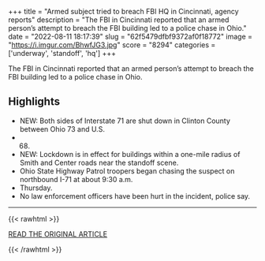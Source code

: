 +++
title = "Armed subject tried to breach FBI HQ in Cincinnati, agency reports"
description = "The FBI in Cincinnati reported that an armed person’s attempt to breach the FBI building led to a police chase in Ohio."
date = "2022-08-11 18:17:39"
slug = "62f5479dfbf9372af0f18772"
image = "https://i.imgur.com/BhwfJG3.jpg"
score = "8294"
categories = ['underway', 'standoff', 'hq']
+++

The FBI in Cincinnati reported that an armed person’s attempt to breach the FBI building led to a police chase in Ohio.

## Highlights

- NEW: Both sides of Interstate 71 are shut down in Clinton County between Ohio 73 and U.S.
- 68.
- NEW: Lockdown is in effect for buildings within a one-mile radius of Smith and Center roads near the standoff scene.
- Ohio State Highway Patrol troopers began chasing the suspect on northbound I-71 at about 9:30 a.m.
- Thursday.
- No law enforcement officers have been hurt in the incident, police say.

---

{{< rawhtml >}}
  <p class="article-category">
    <a target="_blank" href="https://www.newschannel10.com/2022/08/11/armed-subject-tried-breach-fbi-hq-cincinnati-agency-reports/">READ THE ORIGINAL ARTICLE</a>
  </p>
{{< /rawhtml >}}
